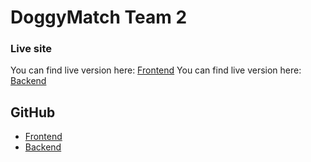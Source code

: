 # DoggyMatch Team 2

### Live site

You can find live version here: [Frontend](https://doggymatch.netlify.app/)
You can find live version here: [Backend](https://doggymatch-site.herokuapp.com/)

## GitHub

- [Frontend](https://github.com/cimp08/team-2-frontend)
- [Backend](https://github.com/cimp08/team-2-backend-final)
